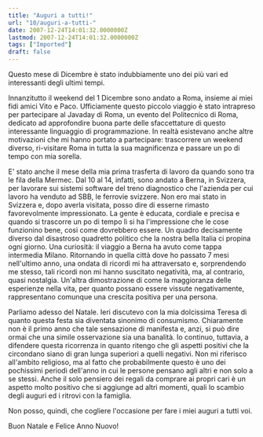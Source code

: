 ```yaml
---
title: "Auguri a tutti!"
url: "10/auguri-a-tutti-"
date: 2007-12-24T14:01:32.0000000Z
lastmod: 2007-12-24T14:01:32.0000000Z
tags: ["Imported"]
draft: false
---
```

<p>Questo mese di Dicembre è stato indubbiamente uno dei più vari ed interessanti degli ultimi tempi.</p>
<p>Innanzitutto il weekend del 1 Dicembre sono andato a Roma, insieme ai miei fidi amici Vito e Paco. Ufficiamente questo piccolo viaggio è stato intrapreso per partecipare al Javaday di Roma, un evento del Politecnico di Roma, dedicato ad approfondire buona parte delle sfaccettature di questo interessante linguaggio di programmazione. In realtà esistevano anche altre motivazioni che mi hanno portato a partecipare: trascorrere un weekend diverso, ri-visitare Roma in tutta la sua magnificenza e passare un po di tempo con mia sorella.</p>
<p>E' stato anche il mese della mia prima trasferta di lavoro da quando sono tra le fila della Mermec. Dal 10 al 14, infatti, sono andato a Berna, in Svizzera, per lavorare sui sistemi software del treno diagnostico che l'azienda per cui lavoro ha venduto ad SBB, le ferrovie svizzere. Non ero mai stato in Svizzera e, dopo averla visitata, posso dire di esserne rimasto favorevolmente impressionato. La gente è educata, cordiale e precisa e quando si trascorre un po di tempo lì si ha l'impressione che le cose funzionino bene, così come dovrebbero essere. Un quadro decisamente diverso dal disastroso quadretto politico che la nostra bella Italia ci propina ogni giorno. Una curiosità: il viaggio a Berna ha avuto come tappa intermedia Milano. Ritornando in quella città dove ho passato 7 mesi nell'ultimo anno, una ondata di ricordi mi ha attraversato e, sorprendendo me stesso, tali ricordi non mi hanno suscitato negatività, ma, al contrario, quasi nostalgia. Un'altra dimostrazione di come la maggioranza delle esperienze nella vita, per quanto possano essere vissute negativamente, rappresentano comunque una crescita positiva per una persona.</p>
<p>Parliamo adesso del Natale. Ieri discutevo con la mia dolcissima Teresa di quanto questa festa sia diventata sinonimo di consumismo. Chiaramente non è il primo anno che tale sensazione di manifesta e, anzi, si può dire ormai che una simile osservazione sia una banalità. Io continuo, tuttavia, a difendere questa ricorrenza in quanto ritengo che gli aspetti positivi che la circondano siano di gran lunga superiori a quelli negativi. Non mi riferisco all'ambito religioso, ma al fatto che probabilmente questo è uno dei pochissimi periodi dell'anno in cui le persone pensano agli altri e non solo a se stessi. Anche il solo pensiero dei regali da comprare ai propri cari è un aspetto molto positivo che si aggiunge ad altri momenti, quali lo scambio degli auguri ed i ritrovi con la famiglia.</p>
<p>Non posso, quindi, che cogliere l'occasione per fare i miei auguri a tutti voi.</p>
<p>Buon Natale e Felice Anno Nuovo!</p>
